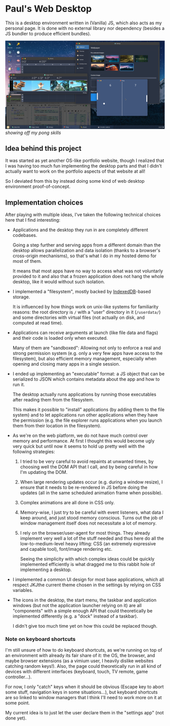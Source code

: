 # Paul's Web Desktop

This is a desktop environment written in (Vanilla) JS, which also acts as my
personal page.
It is done with no external library nor dependency (besides a JS bundler to
produce efficient bundles).

![screenshot of this desktop](./screenshot.png)
_showing off my pong skills_

## Idea behind this project

It was started as yet another OS-like portfolio website, though I realized that
I was having too much fun implementing the desktop parts and that I didn't
actually want to work on the portfolio aspects of that website at all!

So I deviated from this by instead doing some kind of web desktop environment
proof-of-concept.

## Implementation choices

After playing with multiple ideas, I've taken the following technical choices
here that I find interesting:

- Applications and the desktop they run in are completely different codebases.

  Going a step further and serving apps from a different domain than the desktop
  allows parallelization and data isolation (thanks to a browser's cross-origin
  mechanisms), so that's what I do in my hosted demo for most of them.

  It means that most apps have no way to access what was not voluntarly
  provided to it and also that a frozen application does not hang the whole
  desktop, like it would without such isolation.

- I implemented a "filesystem", mostly backed by [IndexedDB](https://developer.mozilla.org/en-US/docs/Web/API/IndexedDB_API)-based
  storage.

  It is influenced by how things work on unix-like systems for familiarity
  reasons: the root directory is `/` with a "user" directory in it
  (`/userdata/`) and some directories with virtual files (not actually on
  disk, and computed at read time).

- Applications can receive arguments at launch (like file data and flags) and
  their code is loaded only when executed.

  Many of them are "sandboxed": Allowing not only to enforce a real and strong
  permission system (e.g. only a very few apps have access to the
  filesystem), but also efficient memory management, especially when
  opening and closing many apps in a single session.

- I ended up implementing an "executable" format: a JS object that can be
  serialized to JSON which contains metadata about the app and how to run it.

  The desktop actually runs applications by running those executables after
  reading them from the filesystem.

  This makes it possible to "install" applications (by adding them to the
  file system) and to let applications run other applications when they
  have the permission (e.g. the file explorer runs applications when you
  launch them from their location in the filesystem).

- As we're on the web platform, we do not have much control over memory and
  performance. At first I thought this would become ugly very quick but until
  now it seems to hold up pretty well with the following strategies:

  1. I tried to be very careful to avoid repaints at unwanted times, by
     choosing well the DOM API that I call, and by being careful in how I'm
     updating the DOM.

  2. When large rendering updates occur (e.g. during a window resize), I ensure
     that it needs to be re-rendered in JS before doing the updates (all in the
     same scheduled animation frame when possible).

  3. Complex animations are all done in CSS only.

  4. Memory-wise, I just try to be careful with event listeners, what data
     I keep around, and just stood memory conscious. Turns out the job
     of window management itself does not necessitate a lot of memory.

  5. I rely on the browser/user-agent for most things. They already implement
     very well a lot of the stuff needed and thus here do all the
     low-to-medium-level heavy lifting: CSS (an extremely expressive and capable
     tool), font/image rendering etc.

     Seeing the simplicity with which complex ideas could be quickly implemented
     efficiently is what dragged me to this rabbit hole of implementing a desktop.

- I implemented a common UI design for most base applications, which all respect
  JKJthe current theme chosen in the settings by relying on CSS variables.

- The icons in the desktop, the start menu, the taskbar and application windows
  (but not the application launcher relying on it) are all "components" with a
  simple enough API that could theoretically be implemented differently (e.g. a
  "dock" instead of a taskbar).

  I didn't give too much time yet on how this could be replaced though.

### Note on keyboard shortcuts

I'm still unsure of how to do keyboard shortcuts, as we're running on top of an
environment with already its fair share of it: the OS, the browser, and
maybe browser extensions (as a vimium user, I heavily dislike websites catching
random keys!). Also, the page could theoretically run in all kind of devices
with different interfaces (keyboard, touch, TV remote, game controller...).

For now, I only "catch" keys when it should be obvious (Escape key to abort
some stuff, navigation keys in some situations...), but keyboard shortcuts are
so linked to window managers that I think I'll need to work more on it at
some point.

My current idea is to just let the user declare them in the "settings app"
(not done yet).
